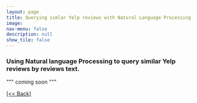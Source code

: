```yaml
---
layout: page
title: Querying simlar Yelp reviews with Natural Language Processing
image: 
nav-menu: false
description: null
show_tile: false
---
```


### Using Natural language Processing to query similar Yelp reviews by reviews text.

""" coming soon """

[[<< Back]](https://cvanchieri.github.io/DSPortfolio/a_machinelearning.html)
